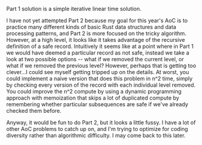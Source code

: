 Part 1 solution is a simple iterative linear time solution.

I have not yet attempted Part 2 because my goal for this year's AoC is to practice many different kinds of basic Rust data structures and data processing patterns, and Part 2 is more focused on the tricky algorithm. However, at a high level, it looks like it takes advantage of the recursive definition of a safe record. Intuitively it seems like at a point where in Part 1 we would have deemed a particular record as not safe, instead we take a look at two possible options -- what if we removed the current level, or what if we removed the previous level? However, perhaps that is getting too clever...I could see myself getting tripped up on the details. At worst, you could implement a naive version that does this problem in n^2 time, simply by checking every version of the record with each individual level removed. You could improve the n^2 compute by using a dynamic programming approach with memoization that skips a lot of duplicated compute by remembering whether particular subsequences are safe if we've already checked them before.

Anyway, it would be fun to do Part 2, but it looks a little fussy. I have a lot of other AoC problems to catch up on, and I'm trying to optimize for coding diversity rather than algorithmic difficulty. I may come back to this later.